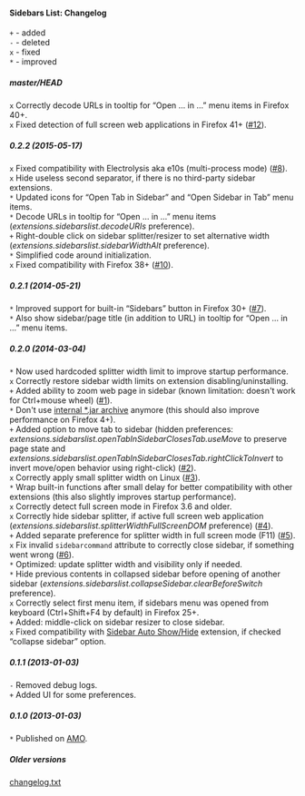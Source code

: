 ﻿#### Sidebars List: Changelog

`+` - added<br>
`-` - deleted<br>
`x` - fixed<br>
`*` - improved<br>

##### master/HEAD
`x` Correctly decode URLs in tooltip for “Open … in …” menu items in Firefox 40+.<br>
`x` Fixed detection of full screen web applications in Firefox 41+ (<a href="https://github.com/Infocatcher/Sidebars_List/issues/12">#12</a>).<br>

##### 0.2.2 (2015-05-17)
`x` Fixed compatibility with Electrolysis aka e10s (multi-process mode) (<a href="https://github.com/Infocatcher/Sidebars_List/issues/8">#8</a>).<br>
`x` Hide useless second separator, if there is no third-party sidebar extensions.<br>
`*` Updated icons for “Open Tab in Sidebar” and “Open Sidebar in Tab” menu items.<br>
`*` Decode URLs in tooltip for “Open … in …” menu items (<em>extensions.sidebarslist.decodeURIs</em> preference).<br>
`+` Right-double click on sidebar splitter/resizer to set alternative width (<em>extensions.sidebarslist.sidebarWidthAlt</em> preference).<br>
`*` Simplified code around initialization.<br>
`x` Fixed compatibility with Firefox 38+ (<a href="https://github.com/Infocatcher/Sidebars_List/issues/10">#10</a>).<br>

##### 0.2.1 (2014-05-21)
`*` Improved support for built-in “Sidebars” button in Firefox 30+ (<a href="https://github.com/Infocatcher/Sidebars_List/issues/7">#7</a>).<br>
`*` Also show sidebar/page title (in addition to URL) in tooltip for “Open … in …” menu items.<br>

##### 0.2.0 (2014-03-04)
`*` Now used hardcoded splitter width limit to improve startup performance.<br>
`x` Correctly restore sidebar width limits on extension disabling/uninstalling.<br>
`+` Added ability to zoom web page in sidebar (known limitation: doesn't work for Ctrl+mouse wheel) (<a href="https://github.com/Infocatcher/Sidebars_List/issues/1">#1</a>).<br>
`*` Don't use <a href="https://developer.mozilla.org/en-US/docs/Extensions/Updating_extensions_for_Firefox_4#XPI_unpacking">internal \*.jar archive</a> anymore (this should also improve performance on Firefox 4+).<br>
`+` Added option to move tab to sidebar (hidden preferences: <em>extensions.sidebarslist.openTabInSidebarClosesTab.useMove</em> to preserve page state and <em>extensions.sidebarslist.openTabInSidebarClosesTab.rightClickToInvert</em> to invert move/open behavior using right-click) (<a href="https://github.com/Infocatcher/Sidebars_List/issues/2">#2</a>).<br>
`x` Correctly apply small splitter width on Linux (<a href="https://github.com/Infocatcher/Sidebars_List/issues/3">#3</a>).<br>
`*` Wrap built-in functions after small delay for better compatibility with other extensions (this also slightly improves startup performance).<br>
`x` Correctly detect full screen mode in Firefox 3.6 and older.<br>
`x` Correctly hide sidebar splitter, if active full screen web application (<em>extensions.sidebarslist.splitterWidthFullScreenDOM</em> preference) (<a href="https://github.com/Infocatcher/Sidebars_List/issues/4">#4</a>).<br>
`+` Added separate preference for splitter width in full screen mode (F11) (<a href="https://github.com/Infocatcher/Sidebars_List/issues/5">#5</a>).<br>
`x` Fix invalid `sidebarcommand` attribute to correctly close sidebar, if something went wrong (<a href="https://github.com/Infocatcher/Sidebars_List/issues/6">#6</a>).<br>
`*` Optimized: update splitter width and visibility only if needed.<br>
`*` Hide previous contents in collapsed sidebar before opening of another sidebar (<em>extensions.sidebarslist.collapseSidebar.clearBeforeSwitch</em> preference).<br>
`x` Correctly select first menu item, if sidebars menu was opened from keyboard (Ctrl+Shift+F4 by default) in Firefox 25+.<br>
`+` Added: middle-click on sidebar resizer to close sidebar.<br>
`x` Fixed compatibility with <a href="https://addons.mozilla.org/addon/sidebar-auto-showhide/">Sidebar Auto Show/Hide</a> extension, if checked “collapse sidebar” option.<br>

##### 0.1.1 (2013-01-03)
`-` Removed debug logs.<br>
`+` Added UI for some preferences.<br>

##### 0.1.0 (2013-01-03)
`*` Published on <a href="https://addons.mozilla.org/">AMO</a>.<br>

##### Older versions
<a title="Available only in Russian, sorry" href="https://translate.google.com/translate?sl=ru&tl=en&u=http%3A%2F%2Finfocatcher.ucoz.net%2Fext%2Ffx%2Fsidebars_list%2Fchangelog.txt">changelog.txt</a>